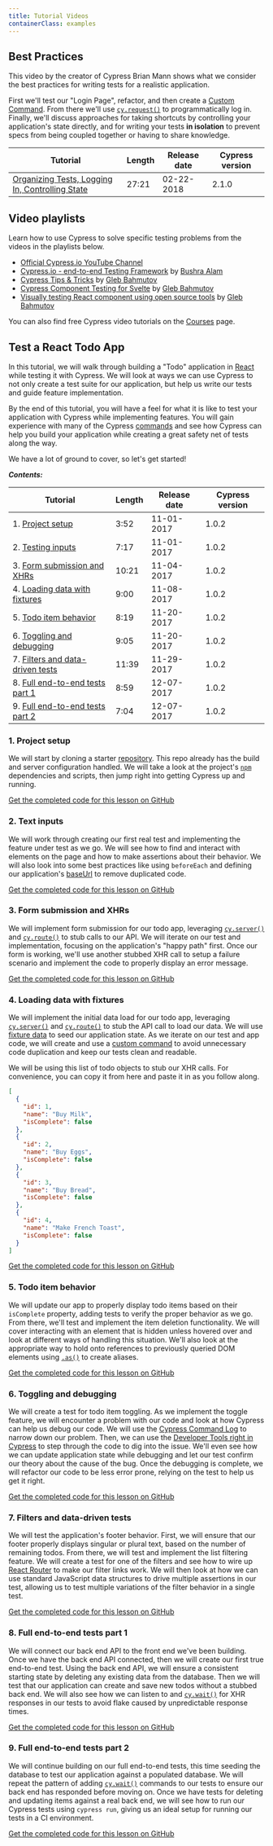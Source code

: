 ```yaml
---
title: Tutorial Videos
containerClass: examples
---
```


## Best Practices

This video by the creator of Cypress Brian Mann shows what we consider the best
practices for writing tests for a realistic application.

First we'll test our "Login Page", refactor, and then create a
[Custom Command](/api/cypress-api/custom-commands). From there we'll use
[`cy.request()`](/api/commands/request) to programmatically log in. Finally,
we'll discuss approaches for taking shortcuts by controlling your application's
state directly, and for writing your tests **in isolation** to prevent specs
from being coupled together or having to share knowledge.

| Tutorial                                                                                       | Length                           | Release date                                                | Cypress version |
| ---------------------------------------------------------------------------------------------- | -------------------------------- | ----------------------------------------------------------- | --------------- |
| [Organizing Tests, Logging In, Controlling State](https://www.youtube.com/watch?v=5XQOK0v_YRE) | <Icon name="video"></Icon> 27:21 | <time datetime="2018-02-22T16:00:00.000Z">02-22-2018</time> | 2.1.0           |

## Video playlists

Learn how to use Cypress to solve specific testing problems from the videos in
the playlists below.

- [Official Cypress.io YouTube Channel](https://www.youtube.com/cypress_io)
- [Cypress.io - end-to-end Testing Framework](https://www.youtube.com/playlist?list=PLzDWIPKHyNmK9NX9_ng2IdrkEr8L4WwB0)
  by [Bushra Alam](https://twitter.com/imBushraAlam)
- [Cypress Tips & Tricks](https://www.youtube.com/playlist?list=PLP9o9QNnQuAYYRpJzDNWpeuOVTwxmIxcI)
  by [Gleb Bahmutov](https://twitter.com/bahmutov)
- [Cypress Component Testing for Svelte](https://www.youtube.com/playlist?list=PLP9o9QNnQuAa50lwW3cUql5sgdKIWkapp)
  by [Gleb Bahmutov](https://twitter.com/bahmutov)
- [Visually testing React component using open source tools](https://www.youtube.com/playlist?list=PLP9o9QNnQuAYhotnIDEUQNXuvXL7ZmlyZ)
  by [Gleb Bahmutov](https://twitter.com/bahmutov)

You can also find free Cypress video tutorials on the
[Courses](/examples/media/courses-media) page.

## Test a React Todo App

In this tutorial, we will walk through building a "Todo" application in
[React](https://reactjs.org) while testing it with Cypress. We will look at ways
we can use Cypress to not only create a test suite for our application, but help
us write our tests and guide feature implementation.

By the end of this tutorial, you will have a feel for what it is like to test
your application with Cypress while implementing features. You will gain
experience with many of the Cypress [commands](/api/api/table-of-contents) and
see how Cypress can help you build your application while creating a great
safety net of tests along the way.

We have a lot of ground to cover, so let's get started!

**_Contents:_**

| Tutorial                                                             | Length                           | Release date                                                | Cypress version |
| -------------------------------------------------------------------- | -------------------------------- | ----------------------------------------------------------- | --------------- |
| 1. [Project setup](#1-Project-setup)                                 | <Icon name="video"></Icon> 3:52  | <time datetime="2017-11-01T16:00:00.000Z">11-01-2017</time> | 1.0.2           |
| 2. [Testing inputs](#2-Text-inputs)                                  | <Icon name="video"></Icon> 7:17  | <time datetime="2017-11-01T16:00:00.000Z">11-01-2017</time> | 1.0.2           |
| 3. [Form submission and XHRs](#3-Form-submission-and-XHRs)           | <Icon name="video"></Icon> 10:21 | <time datetime="2017-11-04T10:45:00.000Z">11-04-2017</time> | 1.0.2           |
| 4. [Loading data with fixtures](#4-Loading-data-with-fixtures)       | <Icon name="video"></Icon> 9:00  | <time datetime="2017-11-08T16:00:00.000Z">11-08-2017</time> | 1.0.2           |
| 5. [Todo item behavior](#5-Todo-item-behavior)                       | <Icon name="video"></Icon> 8:19  | <time datetime="2017-11-20T16:00:00.000Z">11-20-2017</time> | 1.0.2           |
| 6. [Toggling and debugging](#6-Toggling-and-debugging)               | <Icon name="video"></Icon> 9:05  | <time datetime="2017-11-20T16:00:00.000Z">11-20-2017</time> | 1.0.2           |
| 7. [Filters and data-driven tests](#7-Filters-and-data-driven-tests) | <Icon name="video"></Icon> 11:39 | <time datetime="2017-11-29T16:00:00.000Z">11-29-2017</time> | 1.0.2           |
| 8. [Full end-to-end tests part 1](#8-Full-end-to-end-tests-part-1)   | <Icon name="video"></Icon> 8:59  | <time datetime="2017-12-07T16:00:00.000Z">12-07-2017</time> | 1.0.2           |
| 9. [Full end-to-end tests part 2](#9-Full-end-to-end-tests-part-2)   | <Icon name="video"></Icon> 7:04  | <time datetime="2017-12-07T16:00:00.000Z">12-07-2017</time> | 1.0.2           |

### 1. Project setup

We will start by cloning a starter
[repository](https://github.com/cypress-io/cypress-tutorial-build-todo-starter).
This repo already has the build and server configuration handled. We will take a
look at the project's [`npm`](https://www.npmjs.com/) dependencies and scripts,
then jump right into getting Cypress up and running.

<Icon name="github"></Icon>
[Get the completed code for this lesson on GitHub](https://github.com/cypress-io/cypress-tutorial-build-todo/tree/01_setup)

<DocsVideo src="https://vimeo.com/240554515"></DocsVideo>

### 2. Text inputs

We will work through creating our first real test and implementing the feature
under test as we go. We will see how to find and interact with elements on the
page and how to make assertions about their behavior. We will also look into
some best practices like using `beforeEach` and defining our application's
[baseUrl](/guides/references/configuration#Global) to remove duplicated code.

<Icon name="github"></Icon>
[Get the completed code for this lesson on GitHub](https://github.com/cypress-io/cypress-tutorial-build-todo/tree/02_inputs)

<DocsVideo src="https://vimeo.com/240554808"></DocsVideo>

### 3. Form submission and XHRs

We will implement form submission for our todo app, leveraging
[`cy.server()`](/api/commands/server) and [`cy.route()`](/api/commands/route) to
stub calls to our API. We will iterate on our test and implementation, focusing
on the application's "happy path" first. Once our form is working, we'll use
another stubbed XHR call to setup a failure scenario and implement the code to
properly display an error message.

<Icon name="github"></Icon>
[Get the completed code for this lesson on GitHub](https://github.com/cypress-io/cypress-tutorial-build-todo/tree/03_form_sub)

<DocsVideo src="https://vimeo.com/241063147"></DocsVideo>

### 4. Loading data with fixtures

We will implement the initial data load for our todo app, leveraging
[`cy.server()`](/api/commands/server) and [`cy.route()`](/api/commands/route) to
stub the API call to load our data. We will use
[fixture data](/api/commands/fixture#Shortcuts) to seed our application state.
As we iterate on our test and app code, we will create and use a
[custom command](/api/cypress-api/custom-commands) to avoid unnecessary code
duplication and keep our tests clean and readable.

We will be using this list of todo objects to stub our XHR calls. For
convenience, you can copy it from here and paste it in as you follow along.

```json
[
  {
    "id": 1,
    "name": "Buy Milk",
    "isComplete": false
  },
  {
    "id": 2,
    "name": "Buy Eggs",
    "isComplete": false
  },
  {
    "id": 3,
    "name": "Buy Bread",
    "isComplete": false
  },
  {
    "id": 4,
    "name": "Make French Toast",
    "isComplete": false
  }
]
```

<Icon name="github"></Icon>
[Get the completed code for this lesson on GitHub](https://github.com/cypress-io/cypress-tutorial-build-todo/tree/04_custom_cmd)

<DocsVideo src="https://vimeo.com/241773142"></DocsVideo>

### 5. Todo item behavior

We will update our app to properly display todo items based on their
`isComplete` property, adding tests to verify the proper behavior as we go. From
there, we'll test and implement the item deletion functionality. We will cover
interacting with an element that is hidden unless hovered over and look at
different ways of handling this situation. We'll also look at the appropriate
way to hold onto references to previously queried DOM elements using
[`.as()`](/api/commands/as) to create aliases.

<Icon name="github"></Icon>
[Get the completed code for this lesson on GitHub](https://github.com/cypress-io/cypress-tutorial-build-todo/tree/05_todo_items)

<DocsVideo src="https://vimeo.com/242954792"></DocsVideo>

### 6. Toggling and debugging

We will create a test for todo item toggling. As we implement the toggle
feature, we will encounter a problem with our code and look at how Cypress can
help us debug our code. We will use the
[Cypress Command Log](/guides/core-concepts/cypress-app#Command-Log) to narrow
down our problem. Then, we can use the
[Developer Tools right in Cypress](/guides/guides/debugging#Using-the-Developer-Tools)
to step through the code to dig into the issue. We'll even see how we can update
application state while debugging and let our test confirm our theory about the
cause of the bug. Once the debugging is complete, we will refactor our code to
be less error prone, relying on the test to help us get it right.

<Icon name="github"></Icon>
[Get the completed code for this lesson on GitHub](https://github.com/cypress-io/cypress-tutorial-build-todo/tree/06_toggle_debug)

<DocsVideo src="https://vimeo.com/242961930"></DocsVideo>

### 7. Filters and data-driven tests

We will test the application's footer behavior. First, we will ensure that our
footer properly displays singular or plural text, based on the number of
remaining todos. From there, we will test and implement the list filtering
feature. We will create a test for one of the filters and see how to wire up
[React Router](https://github.com/ReactTraining/react-router) to make our filter
links work. We will then look at how we can use standard JavaScript data
structures to drive multiple assertions in our test, allowing us to test
multiple variations of the filter behavior in a single test.

<Icon name="github"></Icon>
[Get the completed code for this lesson on GitHub](https://github.com/cypress-io/cypress-tutorial-build-todo/tree/07_data_driven)

<DocsVideo src="https://vimeo.com/244696145"></DocsVideo>

### 8. Full end-to-end tests part 1

We will connect our back end API to the front end we've been building. Once we
have the back end API connected, then we will create our first true end-to-end
test. Using the back end API, we will ensure a consistent starting state by
deleting any existing data from the database. Then we will test that our
application can create and save new todos without a stubbed back end. We will
also see how we can listen to and [`cy.wait()`](/api/commands/wait) for XHR
responses in our tests to avoid flake caused by unpredictable response times.

<Icon name="github"></Icon>
[Get the completed code for this lesson on GitHub](https://github.com/cypress-io/cypress-tutorial-build-todo/tree/08_smoke_1)

<DocsVideo src="https://vimeo.com/245387683"></DocsVideo>

### 9. Full end-to-end tests part 2

We will continue building on our full end-to-end tests, this time seeding the
database to test our application against a populated database. We will repeat
the pattern of adding [`cy.wait()`](/api/commands/wait) commands to our tests to
ensure our back end has responded before moving on. Once we have tests for
deleting and updating items against a real back end, we will see how to run our
Cypress tests using `cypress run`, giving us an ideal setup for running our
tests in a CI environment.

<Icon name="github"></Icon>
[Get the completed code for this lesson on GitHub](https://github.com/cypress-io/cypress-tutorial-build-todo/tree/09_smoke_2)

<DocsVideo src="https://vimeo.com/245388948"></DocsVideo>
